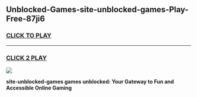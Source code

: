 
## Unblocked-Games-site-unblocked-games-Play-Free-87ji6
<h3>
<a href="https://premium76.site?title=site-unblocked-games&ref=10A">CLICK TO PLAY</a></h3>
<hr>

<h3>
<a href="https://premium76.site?title=site-unblocked-games&ref=10A">CLICK 2 PLAY</a>
  
</h3>

<a href="https://premium76.site?title=site-unblocked-games&ref=10A"><img src="https://clearcache.store/games.png"></a>


**site-unblocked-games games unblocked: Your Gateway to Fun and Accessible Online Gaming**
